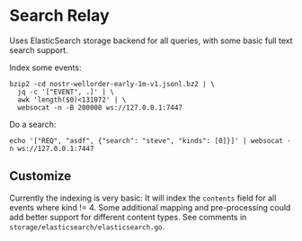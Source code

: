 # Search Relay

Uses ElasticSearch storage backend for all queries, with some basic full text search support.

Index some events:

```
bzip2 -cd nostr-wellorder-early-1m-v1.jsonl.bz2 | \
  jq -c '["EVENT", .]' | \
  awk 'length($0)<131072' | \
  websocat -n -B 200000 ws://127.0.0.1:7447
```

Do a search:

```
echo '["REQ", "asdf", {"search": "steve", "kinds": [0]}]' | websocat -n ws://127.0.0.1:7447
```


## Customize

Currently the indexing is very basic:  It will index the `contents` field for all events where kind != 4.
Some additional mapping and pre-processing could add better support for different content types.
See comments in `storage/elasticsearch/elasticsearch.go`.

